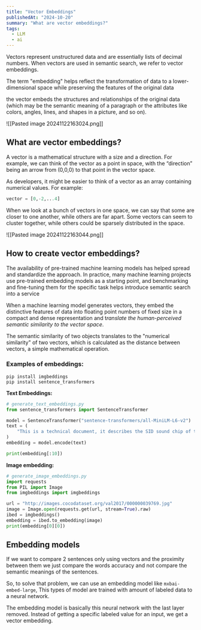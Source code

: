 ```yaml
---
title: "Vector Embeddings"
publishedAt: "2024-10-20"
summary: "What are vector embeddings?"
tags:
  - LLM
  - ai
---
```


Vectors represent unstructured data and are essentially lists of decimal numbers. When vectors are used in semantic search, we refer to vector embeddings.

The term "embedding" helps reflect the transformation of data to a lower-dimensional space while preserving the features of the original data

the vector embeds the structures and relationships of the original data (which may be the semantic meaning of a paragraph or the attributes like colors, angles, lines, and shapes in a picture, and so on).

![[Pasted image 20241122163024.png]]

## What are vector embeddings?

A vector is a mathematical structure with a size and a direction. For example, we can think of the vector as a point in space, with the “direction” being an arrow from (0,0,0) to that point in the vector space.

As developers, it might be easier to think of a vector as an array containing numerical values. For example:

```python
vector = [0,-2,...4]
```

When we look at a bunch of vectors in one space, we can say that some are closer to one another, while others are far apart. Some vectors can seem to cluster together, while others could be sparsely distributed in the space.

![[Pasted image 20241122163044.png]]

## How to create vector embeddings?

The availability of pre-trained machine learning models has helped spread and standardize the approach. In practice, many machine learning projects use pre-trained embedding models as a starting point, and benchmarking and fine-tuning them for the specific task helps introduce semantic search into a service

When a machine learning model generates vectors, they embed the distinctive features of data into floating point numbers of fixed size in a compact and dense representation and t*ranslate the human-perceived semantic similarity to the vector space*.

The semantic similarity of two objects translates to the "numerical similarity" of two vectors, which is calculated as the distance between vectors, a simple mathematical operation.

### Examples of embeddings:

```
pip install imgbeddings
pip install sentence_transformers
```

**Text Embeddings:**

```python
# generate_text_embeddings.py
from sentence_transformers import SentenceTransformer

model = SentenceTransformer("sentence-transformers/all-MiniLM-L6-v2")
text = (
    "This is a technical document, it describes the SID sound chip of the Commodore 64"
)
embedding = model.encode(text)

print(embedding[:10])
```

**Image embedding:**

```python
# generate_image_embeddings.py
import requests
from PIL import Image
from imgbeddings import imgbeddings

url = "http://images.cocodataset.org/val2017/000000039769.jpg"
image = Image.open(requests.get(url, stream=True).raw)
ibed = imgbeddings()
embedding = ibed.to_embedding(image)
print(embedding[0][0])
```

## Embedding models

If we want to compare 2 sentences only using vectors and the proximity between them we just compare the words accuracy and not compare the semantic meanings of the sentences.

So, to solve that problem, we can use an embedding model like `mxbai-embed-large`, This types of model are trained with amount of labeled data to a neural network.

The embedding model is basically this neural network with the last layer removed. Instead of getting a specific labeled value for an input, we get a vector embedding.
